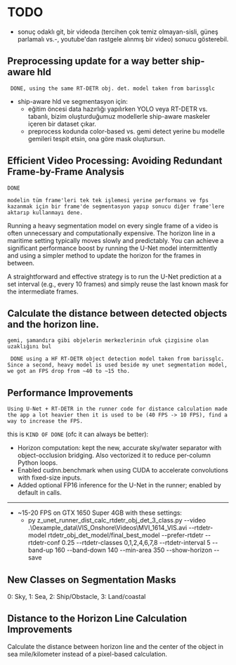 # TODO

* sonuç odaklı git, bir videoda (tercihen çok temiz olmayan-sisli, güneş parlamalı vs.-, youtube'dan rastgele alınmış bir video) sonucu gösterebil.

## Preprocessing update for a way better ship-aware hld
`` DONE, using the same RT-DETR obj. det. model taken from barissglc``
* ship-aware hld ve segmentasyon için: 
    * eğitim öncesi data hazırlığı yapılırken YOLO veya RT-DETR vs. tabanlı, bizim oluşturduğumuz modellerle ship-aware maskeler içeren bir dataset çıkar. 
    * preprocess kodunda color-based vs. gemi detect yerine bu modelle gemileri tespit etsin, ona göre mask oluştursun.

## Efficient Video Processing: Avoiding Redundant Frame-by-Frame Analysis
`` DONE ``

`` modelin tüm frame'leri tek tek işlemesi yerine performans ve fps kazanmak için bir frame'de segmentasyon yapıp sonucu diğer frame'lere aktarıp kullanmayı dene. ``

Running a heavy segmentation model on every single frame of a video is often unnecessary and computationally expensive. The horizon line in a maritime setting typically moves slowly and predictably. You can achieve a significant performance boost by running the U-Net model intermittently and using a simpler method to update the horizon for the frames in between.

A straightforward and effective strategy is to run the U-Net prediction at a set interval (e.g., every 10 frames) and simply reuse the last known mask for the intermediate frames.

## Calculate the distance between detected objects and the horizon line.
`` gemi, şamandıra gibi objelerin merkezlerinin ufuk çizgisine olan uzaklığını bul `` <br>

`` DONE using a HF RT-DETR object detection model taken from barissglc. Since a second, heavy model is used beside my unet segmentation model, we got an FPS drop from ~40 to ~15 tho.``

## Performance Improvements

``Using U-Net + RT-DETR in the runner code for distance calculation made the app a lot heavier then it is used to be (40 FPS -> 10 FPS), find a way to increase the FPS. ``

this is ```KIND OF DONE``` (ofc it can always be better):
* Horizon computation: kept the new, accurate sky/water separator with object-occlusion bridging. Also vectorized it to reduce per-column Python loops.
* Enabled cudnn.benchmark when using CUDA to accelerate convolutions with fixed-size inputs.
* Added optional FP16 inference for the U-Net in the runner; enabled by default in calls.

---

* ~15-20 FPS on GTX 1650 Super 4GB with these settings:
    * py z_unet_runner_dist_calc_rtdetr_obj_det_3_class.py --video .\0example_data\VIS_Onshore\Videos\MVI_1614_VIS.avi --rtdetr-model rtdetr_obj_det_model/final_best_model --prefer-rtdetr --rtdetr-conf 0.25 --rtdetr-classes 0,1,2,4,6,7,8 --rtdetr-interval 5 --band-up 160 --band-down 140 --min-area 350 --show-horizon --save

## New Classes on Segmentation Masks

0: Sky, 1: Sea, 2: Ship/Obstacle, 3: Land/coastal

## Distance to the Horizon Line Calculation Improvements

Calculate the distance between horizon line and the center of the object in sea mile/kilometer instead of a pixel-based calculation.